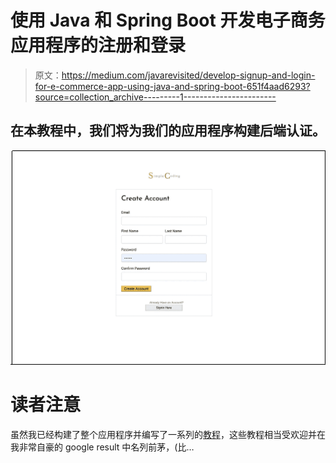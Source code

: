 # 使用 Java 和 Spring Boot 开发电子商务应用程序的注册和登录

> 原文：<https://medium.com/javarevisited/develop-signup-and-login-for-e-commerce-app-using-java-and-spring-boot-651f4aad6293?source=collection_archive---------1----------------------->

## 在本教程中，我们将为我们的应用程序构建后端认证。

![](img/dd77ebb03134aaada4c272900308503e.png)

# 读者注意

虽然我已经构建了整个应用程序并编写了一系列的[教程](/javarevisited/lets-develop-an-ecommerce-application-from-scratch-using-java-and-spring-6dfac6ce5a9f)，这些教程相当受欢迎并在我非常自豪的 google result 中名列前茅，(比…